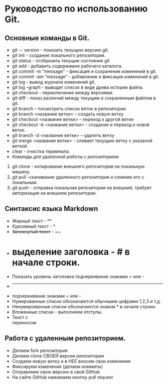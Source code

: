 # Руководство по использованию Git.
## Основные команды в Git.
* git -- version - показать текущию версию git.
* git init - создание локального репозитория.
* git status - отобразить текущие состояние git
* git add - добавить  содержимое  рабочего каталога.
* git commit -m “message” - фиксация и  сохранение изменений в git.
* git commit -am “message” - добавление  и фиксация изменений в git.
* git log - вывод журнала изменений git.
* git log –graph - выводит список в виде древа истории файла.
* git checkout - переключение между версиями.
* git diff - показ различий между текущим  и   сохраненным файлом в git.
* git branch – посмотреть список веток в репозитории
* git branch <название ветки> – создать новую ветку
* git checkout <название ветки> – переход к другой ветке
* git checkout -b <название ветки> - создание и переход к новой ветке.
* git branch -d <название ветки> – удалить ветку
* git merge <название ветки> - сливает текущию  ветку с указаной веткой.
* clear - очистка терминала.
* *Команды для удаленной работы с репозиторием*
1. git clone - копирование внешнего репозитория на  локальную машину.
2. git pull -скачивание удаленного репозитория и слияние его  с  локальным.
3. git push - отправка локальная репозитория на внешний, требует авторизация на внешнем репозитории.
## Синтаксис языка Markdown
* *Жирный текст* - **
* *Курсивный текст* - *
* ~~Зачекнутый текст~~ - ~~
* # выделение заголовка - # в начале строки.
* Показать уровень заголовка подчеркивание знаками = или -
* ---
* подчеркивание знаками = или -
* Нумерованные списки обозначаются обычными цифрами 1,2,3 и т,д.
* Ненумерованные списки обозначаются знаком  * в начале строки.
* Вложенные списки - выполняем отступы.
* Текст с <br> переносом 
## Работа с  удаленным  репозиторием.
* Делаем fork репозитория
* Делаем clone СВОЕЙ версии репозитория
* Создаем новую ветку и в НЕЕ вносим свои изменения
* Фиксируем изменения (делаем коммиты)
* Отправляем свою версию в свой GitHub
* На сайте GitHub нажимаем кнопку pull request 